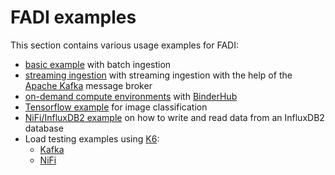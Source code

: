 FADI examples
=========

This section contains various usage examples for FADI:

* [basic example](/USERGUIDE.md) with batch ingestion
* [streaming ingestion](examples/kafka/README.md) with streaming ingestion with the help of the [Apache Kafka](https://kafka.apache.org) message broker
* [on-demand compute environments](examples/binderhub/README.md) with [BinderHub](https://binderhub.readthedocs.io/en/latest/)
* [Tensorflow example](examples/tensorflow/README.md) for image classification
* [NiFi/InfluxDB2 example](examples/influxDB2-nifi/README.md) on how to write and read data from an InfluxDB2 database
* Load testing examples using [K6](https://k6.io):
  * [Kafka](K6/Kafka/README.md)
  * [NiFi](K6/NiFi/README.md)